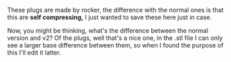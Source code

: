 These plugs are made by rocker, the difference with the normal ones is that this are **self compressing,** I just wanted to save these here just in case.


Now, you might be thinking, what's the difference between the normal version and v2? Of the plugs, well that's a nice one, in the .stl file I can only see a larger base difference between them, so when I found the purpose of this I'll edit it latter.
